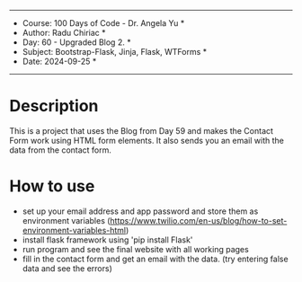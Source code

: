 
************************************************************
*    Course: 100 Days of Code - Dr. Angela Yu              *
*    Author: Radu Chiriac                                  *
*    Day: 60 - Upgraded Blog 2.                            *
*    Subject: Bootstrap-Flask, Jinja, Flask, WTForms       *
*    Date: 2024-09-25                                      *
************************************************************


# Description
This is a project that uses the Blog from Day 59 and makes  the Contact Form work using HTML form elements.
It also sends you an email with the data from the contact form.

# How to use
- set up your email address and app password and store them as environment variables (https://www.twilio.com/en-us/blog/how-to-set-environment-variables-html)
- install flask framework using 'pip install Flask'
- run program and see the final website with all working pages
- fill in the contact form and get an email with the data. (try entering false data and see the errors)

